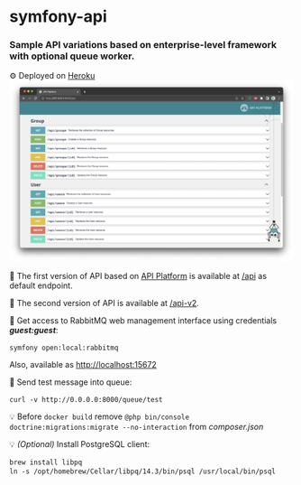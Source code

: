 # symfony-api

### Sample API variations based on enterprise-level framework with optional queue worker.

⚙️ Deployed on <a href="https://oleksiivelychkosymfonyapi.herokuapp.com">Heroku</a>
![API Platform](public/screens/api-platform.png)

📌 The first version of API based on <a href="https://api-platform.com/">API Platform</a>
is available at <a href="http://127.0.0.1:8000/api">/api</a> as default endpoint.

📌 The second version of API is available at <a href="http://127.0.0.1:8000/api-v2">/api-v2</a>.

📎 Get access to RabbitMQ web management interface using credentials **_guest:guest_**:
```
symfony open:local:rabbitmq
```
Also, available as [http://localhost:15672](http://localhost:15672)

📎 Send test message into queue:
```
curl -v http://0.0.0.0:8000/queue/test
```

💡 Before `docker build` remove `@php bin/console doctrine:migrations:migrate --no-interaction` from _composer.json_

💡 _(Optional)_ Install PostgreSQL client:
```
brew install libpq
ln -s /opt/homebrew/Cellar/libpq/14.3/bin/psql /usr/local/bin/psql
```
